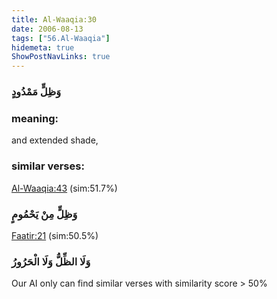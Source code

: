 ```yaml
---
title: Al-Waaqia:30
date: 2006-08-13
tags: ["56.Al-Waaqia"]
hidemeta: true 
ShowPostNavLinks: true 
---
```

### وَظِلٍّ مَمْدُودٍ
### meaning: 
and extended shade,
### similar verses: 

[Al-Waaqia:43](/56/43) (sim:51.7%)

### وَظِلٍّ مِنْ يَحْمُومٍ

[Faatir:21](/35/21) (sim:50.5%)

### وَلَا الظِّلُّ وَلَا الْحَرُورُ

Our AI only can find similar verses with similarity score > 50% 


